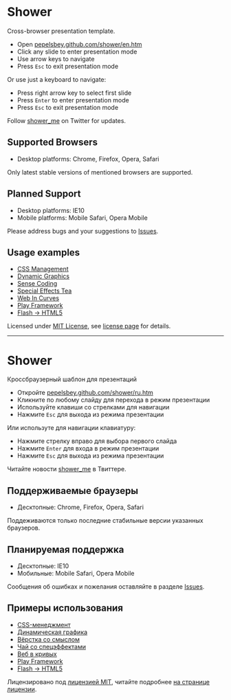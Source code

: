 # Shower
Сross-browser presentation template.

* Open [pepelsbey.github.com/shower/en.htm](http://pepelsbey.github.com/shower/en.htm)
* Click any slide to enter presentation mode
* Use arrow keys to navigate
* Press `Esc` to exit presentation mode

Or use just a keyboard to navigate:

* Press right arrow key to select first slide
* Press `Enter` to enter presentation mode
* Press `Esc` to exit presentation mode

Follow [shower_me](http://twitter.com/shower_me/) on Twitter for updates.

## Supported Browsers

* Desktop platforms: Chrome, Firefox, Opera, Safari

Only latest stable versions of mentioned browsers are supported.

## Planned Support

* Desktop platforms: IE10
* Mobile platforms: Mobile Safari, Opera Mobile

Please address bugs and your suggestions to [Issues](http://github.com/pepelsbey/shower/issues).

## Usage examples

* [CSS Management](http://pepelsbey.net/pres/css-management/)
* [Dynamic Graphics](http://pepelsbey.net/pres/dynamic-graphics/)
* [Sense Coding](http://pepelsbey.net/pres/sense-coding/)
* [Special Effects Tea](http://pepelsbey.net/pres/special-effects-tea/)
* [Web In Curves](http://pepelsbey.net/pres/web-in-curves/)
* [Play Framework](http://spinscale.github.com/play-advanced-concepts.html)
* [Flash -> HTML5](http://batsuev.com/bif2011/)

Licensed under [MIT License](http://en.wikipedia.org/wiki/MIT_License), see [license page](wiki/Quick-Start-En) for details.

---

# Shower
Кроссбраузерный шаблон для презентаций

* Откройте [pepelsbey.github.com/shower/ru.htm](http://pepelsbey.github.com/shower/ru.htm)
* Кликните по любому слайду для перехода в режим презентации
* Используйте клавиши со стрелками для навигации
* Нажмите `Esc` для выхода из режима презентации

Или используте для навигации клавиатуру:

* Нажмите стрелку вправо для выбора первого слайда
* Нажмите `Enter` для входа в режим презентации
* Нажмите `Esc` для выхода из режима презентации

Читайте новости [shower_me](http://twitter.com/shower_me/) в Твиттере.

## Поддерживаемые браузеры

* Десктопные: Chrome, Firefox, Opera, Safari

Поддеживаются только последние стабильные версии указанных браузеров.

## Планируемая поддержка

* Десктопные: IE10
* Мобильные: Mobile Safari, Opera Mobile

Сообщения об ошибках и пожелания оставляйте в разделе [Issues](http://github.com/pepelsbey/shower/issues).

## Примеры использования

* [CSS-менеджмент](http://pepelsbey.net/pres/css-management/)
* [Динамическая графика](http://pepelsbey.net/pres/dynamic-graphics/)
* [Вёрстка со смыслом](http://pepelsbey.net/pres/sense-coding/)
* [Чай со спецэффектами](http://pepelsbey.net/pres/special-effects-tea/)
* [Веб в кривых](http://pepelsbey.net/pres/web-in-curves/)
* [Play Framework](http://spinscale.github.com/play-advanced-concepts.html)
* [Flash -> HTML5](http://batsuev.com/bif2011/)

Лицензировано под [лицензией MIT](http://ru.wikipedia.org/wiki/Лицензия_MIT), читайте подробнее [на странице лицензии](wiki/Quick-Start-Ru).